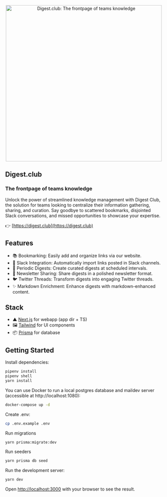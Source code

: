 <div align="center" style="display:flex;flex-direction:column;">
  <a href="https://digest.club">
    <img wid src="./public/hero.svg" width="500px" alt="Digest.club: The frontpage of teams knowledge" />
  </a>
</div>

## Digest.club

### The frontpage of teams knowledge

Unlock the power of streamlined knowledge management with Digest Club, the solution for teams looking to centralize their information gathering, sharing, and curation. Say goodbye to scattered bookmarks, disjointed Slack conversations, and missed opportunities to showcase your expertise.

👉 [https://digest.club](https://digest.club)

## Features

- 📚 Bookmarking: Easily add and organize links via our website.
- 🔗 Slack Integration: Automatically import links posted in Slack channels.
- 📅 Periodic Digests: Create curated digests at scheduled intervals.
- 💌 Newsletter Sharing: Share digests in a polished newsletter format.
- 🐦 Twitter Threads: Transform digests into engaging Twitter threads.
- ✨ Markdown Enrichment: Enhance digests with markdown-enhanced content.

## Stack

- ▲ [Next.js](https://nextjs.org/) for webapp (app dir + TS)
- 🖼 [Tailwind](https://tailwindcss.com/) for UI components
- 📦 [Prisma](https://www.prisma.io/) for database

## Getting Started

Install dependencies:

```bash
pipenv install
pipenv shell
yarn install
```

You can use Docker to run a local postgres database and maildev server (accessible at http://localhost:1080):

```bash
docker-compose up -d
```

Create .env:

```bash
cp .env.example .env
```

Run migrations

```bash
yarn prisma:migrate:dev
```

Run seeders

```bash
yarn prisma db seed
```

Run the development server:

```bash
yarn dev
```

Open [http://localhost:3000](http://localhost:3000) with your browser to see the result.
